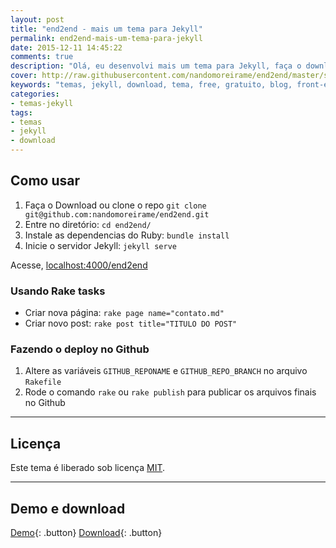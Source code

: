 ```yaml
---
layout: post
title: "end2end - mais um tema para Jekyll"
permalink: end2end-mais-um-tema-para-jekyll
date: 2015-12-11 14:45:22
comments: true
description: "Olá, eu desenvolvi mais um tema para Jekyll, faça o download do end2end agora"
cover: http://raw.githubusercontent.com/nandomoreirame/end2end/master/screenshot.png
keywords: "temas, jekyll, download, tema, free, gratuito, blog, front-end"
categories:
- temas-jekyll
tags:
- temas
- jekyll
- download
---
```



## Como usar

1. Faça o Download ou clone o repo `git clone git@github.com:nandomoreirame/end2end.git`
2. Entre no diretório: `cd end2end/`
3. Instale as dependencias do Ruby: `bundle install`
4. Inicie o servidor Jekyll: `jekyll serve`

Acesse, [localhost:4000/end2end](http://localhost:4000/end2end)

### Usando Rake tasks

* Criar nova página: `rake page name="contato.md"`
* Criar novo post: `rake post title="TITULO DO POST"`

### Fazendo o deploy no Github

1. Altere as variáveis `GITHUB_REPONAME` e `GITHUB_REPO_BRANCH` no arquivo `Rakefile`
2. Rode o comando `rake` ou `rake publish` para publicar os arquivos finais no Github

---

## Licença

Este tema é liberado sob licença [MIT](https://github.com/nandomoreirame/end2end/blob/master/LICENSE).

---

## Demo e download

[Demo](http://nandomoreira.me/end2end){: .button} [Download](https://github.com/nandomoreirame/end2end/archive/master.zip){: .button}
